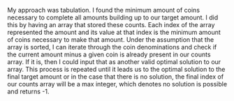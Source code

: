 My approach was tabulation. I found the minimum amount of coins necessary to complete all 
amounts building up to our target amount. I did this by having an array that stored these counts.
Each index of the array represented the amount and its value at that index is the minimum amount of
coins necessary to make that amount. Under the assumption that the array is sorted, I can iterate
through the coin denominations and check if the current amount  minus a given coin is already present
in our counts array. If it is, then I could input that as another valid optimal solution to our array.
This process is repeated until it leads us to the optimal solution to the final target amount or in
the case that there is no solution, the final index of our counts array will be a max integer, which
denotes no solution is possible and returns -1.
